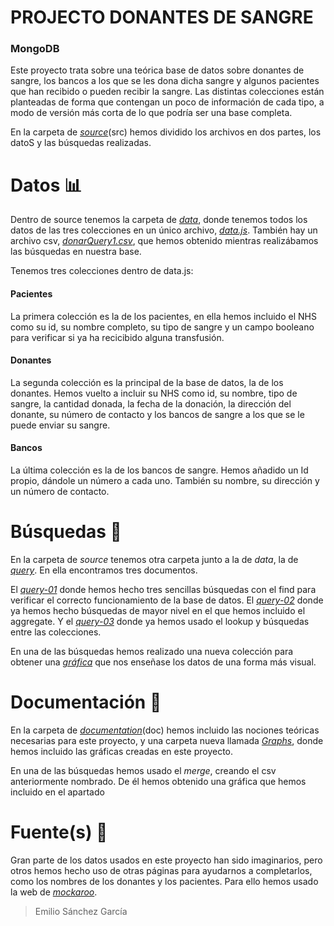 # PROJECTO DONANTES DE SANGRE
### MongoDB



Este proyecto trata sobre una teórica base de datos sobre donantes de sangre, los bancos a los que se les dona dicha sangre y algunos pacientes que han recibido o pueden recibir la sangre. Las distintas colecciones están planteadas de forma que contengan un poco de información de cada tipo, a modo de versión más corta de lo que podría ser una base completa.

En la carpeta de *[source](https://github.com/SanchezGarciaEmilio/2021-03-08_proyecto/tree/main/src)*(src) hemos dividido los archivos en dos partes, los datoS y las búsquedas realizadas.



# Datos 📊

Dentro de source tenemos la carpeta de *[data](https://github.com/SanchezGarciaEmilio/2021-03-08_proyecto/tree/main/src/data)*, donde tenemos todos los datos de las tres colecciones en un único archivo, *[data.js](https://github.com/SanchezGarciaEmilio/2021-03-08_proyecto/blob/main/src/data/data.js)*.
También hay un archivo csv, *[donarQuery1.csv](https://github.com/SanchezGarciaEmilio/2021-03-08_proyecto/blob/main/src/data/donarQuery1.csv)*, que hemos obtenido mientras realizábamos las búsquedas en nuestra base.

Tenemos tres colecciones dentro de data.js:

#### Pacientes
La primera colección es la de los pacientes, en ella hemos incluido el NHS como su id, su nombre completo, su tipo de sangre y un campo booleano para verificar si ya ha recicibido alguna transfusión.

#### Donantes
La segunda colección es la principal de la base de datos, la de los donantes. Hemos vuelto a incluir su NHS como id, su nombre, tipo de sangre, la cantidad donada, la fecha de la donación, la dirección del donante, su número de contacto y los bancos de sangre a los que se le puede enviar su sangre.

#### Bancos
La última colección es la de los bancos de sangre. Hemos añadido un Id propio, dándole un número a cada uno. También su nombre, su dirección y un número de contacto.



# Búsquedas 🔎

En la carpeta de *source* tenemos otra carpeta junto a la de *data*, la de *[query](https://github.com/SanchezGarciaEmilio/2021-03-08_proyecto/tree/main/src/query)*. En ella encontramos tres documentos.

El *[query-01](https://github.com/SanchezGarciaEmilio/2021-03-08_proyecto/blob/main/src/query/query-01.js)* donde hemos hecho tres sencillas búsquedas con el find para verificar el correcto funcionamiento de la base de datos.
El *[query-02](https://github.com/SanchezGarciaEmilio/2021-03-08_proyecto/blob/main/src/query/query-02.js)* donde ya hemos hecho búsquedas de mayor nivel en el que hemos incluido el aggregate.
Y el *[query-03](https://github.com/SanchezGarciaEmilio/2021-03-08_proyecto/blob/main/src/query/query-03.js)* donde ya hemos usado el lookup y búsquedas entre las colecciones.

En una de las búsquedas hemos realizado una nueva colección para obtener una *[gráfica](https://github.com/SanchezGarciaEmilio/2021-03-08_proyecto/blob/main/doc/Graphs/Donantes%202020%20(junio-diciembre).png)* que nos enseñase los datos de una forma más visual.



# Documentación 📝

En la carpeta de *[documentation](https://github.com/SanchezGarciaEmilio/2021-03-08_proyecto/tree/main/doc)*(doc) hemos incluido las nociones teóricas necesarias para este proyecto, y una carpeta nueva llamada *[Graphs](https://github.com/SanchezGarciaEmilio/2021-03-08_proyecto/tree/main/doc/Graphs)*, donde hemos incluido las gráficas creadas en este proyecto.

En una de las búsquedas hemos usado el *merge*, creando el csv anteriormente nombrado. De él hemos obtenido una gráfica que hemos incluido en el apartado 



# Fuente(s) 💾

Gran parte de los datos usados en este proyecto han sido imaginarios, pero otros hemos hecho uso de otras páginas para ayudarnos a completarlos, como los nombres de los donantes y los pacientes. Para ello hemos usado la web de *[mockaroo](https://mockaroo.com)*.



> Emilio Sánchez García